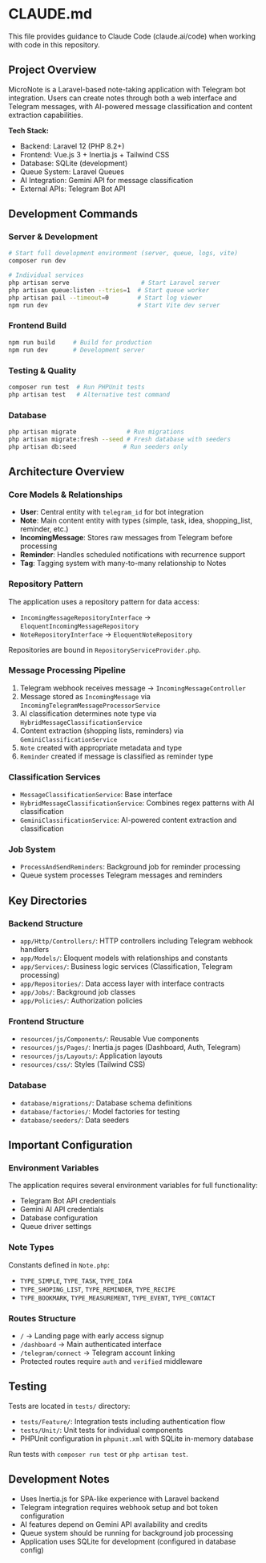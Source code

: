 # CLAUDE.md

This file provides guidance to Claude Code (claude.ai/code) when working with code in this repository.

## Project Overview

MicroNote is a Laravel-based note-taking application with Telegram bot integration. Users can create notes through both a web interface and Telegram messages, with AI-powered message classification and content extraction capabilities.

**Tech Stack:**
- Backend: Laravel 12 (PHP 8.2+)
- Frontend: Vue.js 3 + Inertia.js + Tailwind CSS
- Database: SQLite (development)
- Queue System: Laravel Queues
- AI Integration: Gemini API for message classification
- External APIs: Telegram Bot API

## Development Commands

### Server & Development
```bash
# Start full development environment (server, queue, logs, vite)
composer run dev

# Individual services
php artisan serve                    # Start Laravel server
php artisan queue:listen --tries=1  # Start queue worker
php artisan pail --timeout=0        # Start log viewer
npm run dev                         # Start Vite dev server
```

### Frontend Build
```bash
npm run build     # Build for production
npm run dev       # Development server
```

### Testing & Quality
```bash
composer run test  # Run PHPUnit tests
php artisan test   # Alternative test command
```

### Database
```bash
php artisan migrate              # Run migrations
php artisan migrate:fresh --seed # Fresh database with seeders
php artisan db:seed             # Run seeders only
```

## Architecture Overview

### Core Models & Relationships
- **User**: Central entity with `telegram_id` for bot integration
- **Note**: Main content entity with types (simple, task, idea, shopping_list, reminder, etc.)
- **IncomingMessage**: Stores raw messages from Telegram before processing
- **Reminder**: Handles scheduled notifications with recurrence support
- **Tag**: Tagging system with many-to-many relationship to Notes

### Repository Pattern
The application uses a repository pattern for data access:
- `IncomingMessageRepositoryInterface` → `EloquentIncomingMessageRepository`
- `NoteRepositoryInterface` → `EloquentNoteRepository`

Repositories are bound in `RepositoryServiceProvider.php`.

### Message Processing Pipeline
1. Telegram webhook receives message → `IncomingMessageController`
2. Message stored as `IncomingMessage` via `IncomingTelegramMessageProcessorService`
3. AI classification determines note type via `HybridMessageClassificationService`
4. Content extraction (shopping lists, reminders) via `GeminiClassificationService`
5. `Note` created with appropriate metadata and type
6. `Reminder` created if message is classified as reminder type

### Classification Services
- `MessageClassificationService`: Base interface
- `HybridMessageClassificationService`: Combines regex patterns with AI classification
- `GeminiClassificationService`: AI-powered content extraction and classification

### Job System
- `ProcessAndSendReminders`: Background job for reminder processing
- Queue system processes Telegram messages and reminders

## Key Directories

### Backend Structure
- `app/Http/Controllers/`: HTTP controllers including Telegram webhook handlers
- `app/Models/`: Eloquent models with relationships and constants
- `app/Services/`: Business logic services (Classification, Telegram processing)
- `app/Repositories/`: Data access layer with interface contracts
- `app/Jobs/`: Background job classes
- `app/Policies/`: Authorization policies

### Frontend Structure
- `resources/js/Components/`: Reusable Vue components
- `resources/js/Pages/`: Inertia.js pages (Dashboard, Auth, Telegram)
- `resources/js/Layouts/`: Application layouts
- `resources/css/`: Styles (Tailwind CSS)

### Database
- `database/migrations/`: Database schema definitions
- `database/factories/`: Model factories for testing
- `database/seeders/`: Data seeders

## Important Configuration

### Environment Variables
The application requires several environment variables for full functionality:
- Telegram Bot API credentials
- Gemini AI API credentials
- Database configuration
- Queue driver settings

### Note Types
Constants defined in `Note.php`:
- `TYPE_SIMPLE`, `TYPE_TASK`, `TYPE_IDEA`
- `TYPE_SHOPING_LIST`, `TYPE_REMINDER`, `TYPE_RECIPE`
- `TYPE_BOOKMARK`, `TYPE_MEASUREMENT`, `TYPE_EVENT`, `TYPE_CONTACT`

### Routes Structure
- `/` → Landing page with early access signup
- `/dashboard` → Main authenticated interface
- `/telegram/connect` → Telegram account linking
- Protected routes require `auth` and `verified` middleware

## Testing

Tests are located in `tests/` directory:
- `tests/Feature/`: Integration tests including authentication flow
- `tests/Unit/`: Unit tests for individual components
- PHPUnit configuration in `phpunit.xml` with SQLite in-memory database

Run tests with `composer run test` or `php artisan test`.

## Development Notes

- Uses Inertia.js for SPA-like experience with Laravel backend
- Telegram integration requires webhook setup and bot token configuration
- AI features depend on Gemini API availability and credits
- Queue system should be running for background job processing
- Application uses SQLite for development (configured in database config)